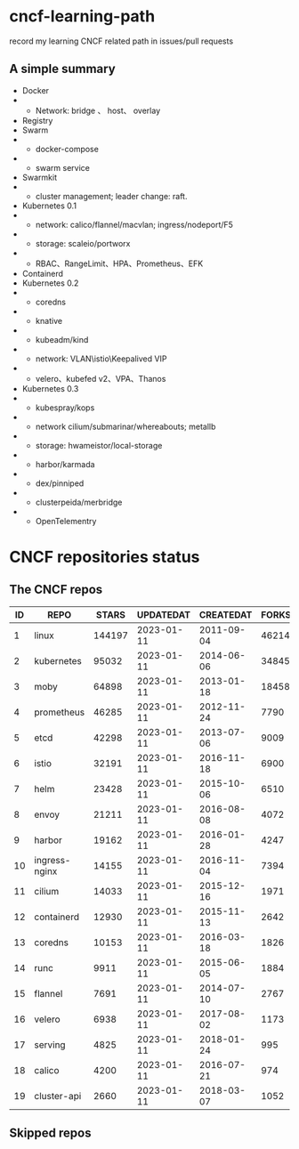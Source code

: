 # cncf-learning-path
record my learning CNCF related path in issues/pull requests

## A simple summary
- Docker
- - Network: bridge 、 host、 overlay
- Registry
- Swarm
- - docker-compose
- - swarm service
- Swarmkit
- - cluster management; leader change: raft.
- Kubernetes 0.1
- - network: calico/flannel/macvlan; ingress/nodeport/F5
- - storage: scaleio/portworx
- - RBAC、RangeLimit、HPA、Prometheus、EFK
- Containerd
- Kubernetes 0.2
- - coredns
- - knative
- - kubeadm/kind
- - network: VLAN\istio\Keepalived VIP
- - velero、kubefed v2、VPA、Thanos
- Kubernetes 0.3
- - kubespray/kops
- - network cilium/submarinar/whereabouts; metallb
- - storage: hwameistor/local-storage
- - harbor/karmada
- - dex/pinniped
- - clusterpeida/merbridge
- - OpenTelementry

# CNCF repositories status
<!--START_SECTION:github_repos-->
## The CNCF repos
| ID |     REPO      | STARS  | UPDATEDAT  | CREATEDAT  | FORKSCOUNT |
|----|---------------|--------|------------|------------|------------|
|  1 | linux         | 144197 | 2023-01-11 | 2011-09-04 |      46214 |
|  2 | kubernetes    |  95032 | 2023-01-11 | 2014-06-06 |      34845 |
|  3 | moby          |  64898 | 2023-01-11 | 2013-01-18 |      18458 |
|  4 | prometheus    |  46285 | 2023-01-11 | 2012-11-24 |       7790 |
|  5 | etcd          |  42298 | 2023-01-11 | 2013-07-06 |       9009 |
|  6 | istio         |  32191 | 2023-01-11 | 2016-11-18 |       6900 |
|  7 | helm          |  23428 | 2023-01-11 | 2015-10-06 |       6510 |
|  8 | envoy         |  21211 | 2023-01-11 | 2016-08-08 |       4072 |
|  9 | harbor        |  19162 | 2023-01-11 | 2016-01-28 |       4247 |
| 10 | ingress-nginx |  14155 | 2023-01-11 | 2016-11-04 |       7394 |
| 11 | cilium        |  14033 | 2023-01-11 | 2015-12-16 |       1971 |
| 12 | containerd    |  12930 | 2023-01-11 | 2015-11-13 |       2642 |
| 13 | coredns       |  10153 | 2023-01-11 | 2016-03-18 |       1826 |
| 14 | runc          |   9911 | 2023-01-11 | 2015-06-05 |       1884 |
| 15 | flannel       |   7691 | 2023-01-11 | 2014-07-10 |       2767 |
| 16 | velero        |   6938 | 2023-01-11 | 2017-08-02 |       1173 |
| 17 | serving       |   4825 | 2023-01-11 | 2018-01-24 |        995 |
| 18 | calico        |   4200 | 2023-01-11 | 2016-07-21 |        974 |
| 19 | cluster-api   |   2660 | 2023-01-11 | 2018-03-07 |       1052 |



## Skipped repos
<!--END_SECTION:github_repos-->
